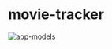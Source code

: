 # movie-tracker
<a href="https://ibb.co/0hchLyQ"><img src="https://i.ibb.co/t8486p3/app-models.png" alt="app-models" border="0" /></a>
